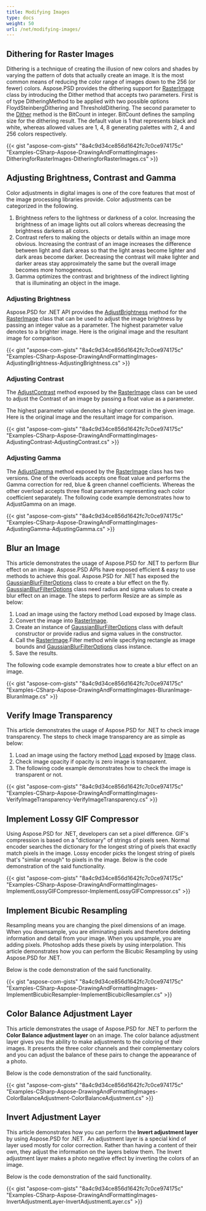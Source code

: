 ```yaml
---
title: Modifying Images
type: docs
weight: 50
url: /net/modifying-images/
---
```


## **Dithering for Raster Images**
Dithering is a technique of creating the illusion of new colors and shades by varying the pattern of dots that actually create an image. It is the most common means of reducing the color range of images down to the 256 (or fewer) colors. Aspose.PSD provides the dithering support for [RasterImage](https://reference.aspose.com/psd/net/aspose.psd/rasterimage) class by introducing the Dither method that accepts two parameters. First is of type DitheringMethod to be applied with two possible options FloydSteinbergDithering and ThresholdDithering. The second parameter to the [Dither](https://reference.aspose.com/psd/net/aspose.psd/rasterimage/methods/dither) method is the BitCount in integer. BitCount defines the sampling size for the dithering result. The default value is 1 that represents black and white, whereas allowed values are 1, 4, 8 generating palettes with 2, 4 and 256 colors respectively.



{{< gist "aspose-com-gists" "8a4c9d34ce856d1642fc7c0ce974175c" "Examples-CSharp-Aspose-DrawingAndFormattingImages-DitheringforRasterImages-DitheringforRasterImages.cs" >}}
## **Adjusting Brightness, Contrast and Gamma**
Color adjustments in digital images is one of the core features that most of the image processing libraries provide. Color adjustments can be categorized in the following.

1. Brightness refers to the lightness or darkness of a color. Increasing the brightness of an image lights out all colors whereas decreasing the brightness darkens all colors.
1. Contrast refers to making the objects or details within an image more obvious. Increasing the contrast of an image increases the difference between light and dark areas so that the light areas become lighter and dark areas become darker. Decreasing the contrast will make lighter and darker areas stay approximately the same but the overall image becomes more homogeneous.
1. Gamma optimizes the contrast and brightness of the indirect lighting that is illuminating an object in the image.
### **Adjusting Brightness**
Aspose.PSD for .NET API provides the [AdjustBrightness](https://reference.aspose.com/psd/net/aspose.psd/rasterimage/methods/adjustbrightness) method for the [RasterImage](https://reference.aspose.com/psd/net/aspose.psd/rasterimage) class that can be used to adjust the image brightness by passing an integer value as a parameter. The highest parameter value denotes to a brighter image. Here is the original image and the resultant image for comparison.



{{< gist "aspose-com-gists" "8a4c9d34ce856d1642fc7c0ce974175c" "Examples-CSharp-Aspose-DrawingAndFormattingImages-AdjustingBrightness-AdjustingBrightness.cs" >}}


### **Adjusting Contrast**
The [AdjustContrast](https://reference.aspose.com/psd/net/aspose.psd/rasterimage/methods/adjustcontrast) method exposed by the [RasterImage](https://reference.aspose.com/psd/net/aspose.psd/rasterimage) class can be used to adjust the Contrast of an image by passing a float value as a parameter.

The highest parameter value denotes a higher contrast in the given image. Here is the original image and the resultant image for comparison.



{{< gist "aspose-com-gists" "8a4c9d34ce856d1642fc7c0ce974175c" "Examples-CSharp-Aspose-DrawingAndFormattingImages-AdjustingContrast-AdjustingContrast.cs" >}}
### **Adjusting Gamma**
The [AdjustGamma](https://reference.aspose.com/psd/net/aspose.psd/rasterimage/methods/adjustgamma) method exposed by the [RasterImage](https://reference.aspose.com/psd/net/aspose.psd/rasterimage) class has two versions. One of the overloads accepts one float value and performs the Gamma correction for red, blue & green channel coefficients. Whereas the other overload accepts three float parameters representing each color coefficient separately. The following code example demonstrates how to AdjustGamma on an image.



{{< gist "aspose-com-gists" "8a4c9d34ce856d1642fc7c0ce974175c" "Examples-CSharp-Aspose-DrawingAndFormattingImages-AdjustingGamma-AdjustingGamma.cs" >}}
## **Blur an Image**
This article demonstrates the usage of Aspose.PSD for .NET to perform Blur effect on an image. Aspose.PSD APIs have exposed efficient & easy to use methods to achieve this goal. Aspose.PSD for .NET has exposed the [GaussianBlurFilterOptions](https://reference.aspose.com/psd/net/aspose.psd.imagefilters.filteroptions/gaussianblurfilteroptions) class to create a blur effect on the fly. [GaussianBlurFilterOptions](https://reference.aspose.com/psd/net/aspose.psd.imagefilters.filteroptions/gaussianblurfilteroptions) class need radius and sigma values to create a blur effect on an image. The steps to perform Resize are as simple as below:

1. Load an image using the factory method Load exposed by Image class.
1. Convert the image into [RasterImage](https://reference.aspose.com/psd/net/aspose.psd/rasterimage).
1. Create an instance of [GaussianBlurFilterOptions](https://reference.aspose.com/psd/net/aspose.psd.imagefilters.filteroptions/gaussianblurfilteroptions) class with default constructor or provide radius and sigma values in the constructor.
1. Call the [RasterImage](https://reference.aspose.com/psd/net/aspose.psd/rasterimage).Filter method while specifying rectangle as image bounds and [GaussianBlurFilterOptions](https://reference.aspose.com/psd/net/aspose.psd.imagefilters.filteroptions/gaussianblurfilteroptions) class instance.
1. Save the results.

The following code example demonstrates how to create a blur effect on an image.


{{< gist "aspose-com-gists" "8a4c9d34ce856d1642fc7c0ce974175c" "Examples-CSharp-Aspose-DrawingAndFormattingImages-BluranImage-BluranImage.cs" >}}
## **Verify Image Transparency**
This article demonstrates the usage of Aspose.PSD for .NET to check image transparency. The steps to check image transparency are as simple as below:

1. Load an image using the factory method [Load](https://reference.aspose.com/psd/net/aspose.psd.image/load/methods/2) exposed by [Image](https://reference.aspose.com/psd/net/aspose.psd/image) class.
1. Check image opacity if opacity is zero image is transparent.
1. The following code example demonstrates how to check the image is transparent or not.

{{< gist "aspose-com-gists" "8a4c9d34ce856d1642fc7c0ce974175c" "Examples-CSharp-Aspose-DrawingAndFormattingImages-VerifyImageTransparency-VerifyImageTransparency.cs" >}}
## **Implement Lossy GIF Compressor**
Using Aspose.PSD for .NET, developers can set a pixel difference. GIF's compression is based on a "dictionary" of strings of pixels seen. Normal encoder searches the dictionary for the longest string of pixels that exactly match pixels in the image. Lossy encoder picks the longest string of pixels that's "similar enough" to pixels in the image. Below is the code demonstration of the said functionality.


{{< gist "aspose-com-gists" "8a4c9d34ce856d1642fc7c0ce974175c" "Examples-CSharp-Aspose-DrawingAndFormattingImages-ImplementLossyGIFCompressor-ImplementLossyGIFCompressor.cs" >}}
## **Implement Bicubic Resampling**
Resampling means you are changing the pixel dimensions of an image. When you downsample, you are eliminating pixels and therefore deleting information and detail from your image. When you upsample, you are adding pixels. Photoshop adds these pixels by using interpolation. This article demonstrates how you can perform the Bicubic Resampling by using Aspose.PSD for .NET.

Below is the code demonstration of the said functionality.


{{< gist "aspose-com-gists" "8a4c9d34ce856d1642fc7c0ce974175c" "Examples-CSharp-Aspose-DrawingAndFormattingImages-ImplementBicubicResampler-ImplementBicubicResampler.cs" >}}
## **Color Balance Adjustment Layer**
This article demonstrates the usage of Aspose.PSD for .NET to perform the **Color Balance adjustment layer** on an image. The color balance adjustment layer gives you the ability to make adjustments to the coloring of their images. It presents the three color channels and their complementary colors and you can adjust the balance of these pairs to change the appearance of a photo.

Below is the code demonstration of the said functionality.


{{< gist "aspose-com-gists" "8a4c9d34ce856d1642fc7c0ce974175c" "Examples-CSharp-Aspose-DrawingAndFormattingImages-ColorBalanceAdjustment-ColorBalanceAdjustment.cs" >}}
## **Invert Adjustment Layer**
This article demonstrates how you can perform the **Invert adjustment layer** by using Aspose.PSD for .NET.  An adjustment layer is a special kind of layer used mostly for color correction. Rather than having a content of their own, they adjust the information on the layers below them. The Invert adjustment layer makes a photo negative effect by inverting the colors of an image.

Below is the code demonstration of the said functionality.


{{< gist "aspose-com-gists" "8a4c9d34ce856d1642fc7c0ce974175c" "Examples-CSharp-Aspose-DrawingAndFormattingImages-InvertAdjustmentLayer-InvertAdjustmentLayer.cs" >}}
